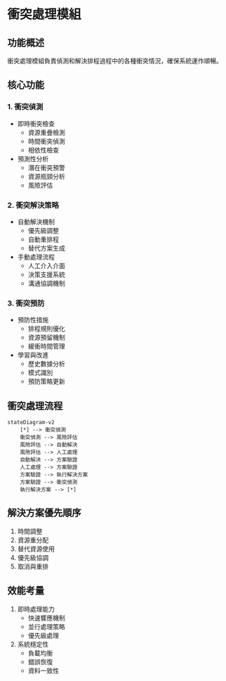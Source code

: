 # 衝突處理模組

## 功能概述
衝突處理模組負責偵測和解決排程過程中的各種衝突情況，確保系統運作順暢。

## 核心功能
### 1. 衝突偵測
- 即時衝突檢查
  * 資源重疊檢測
  * 時間衝突偵測
  * 相依性檢查
- 預測性分析
  * 潛在衝突預警
  * 資源瓶頸分析
  * 風險評估

### 2. 衝突解決策略
- 自動解決機制
  * 優先級調整
  * 自動重排程
  * 替代方案生成
- 手動處理流程
  * 人工介入介面
  * 決策支援系統
  * 溝通協調機制

### 3. 衝突預防
- 預防性措施
  * 排程規則優化
  * 資源預留機制
  * 緩衝時間管理
- 學習與改進
  * 歷史數據分析
  * 模式識別
  * 預防策略更新

## 衝突處理流程
```mermaid
stateDiagram-v2
    [*] --> 衝突偵測
    衝突偵測 --> 風險評估
    風險評估 --> 自動解決
    風險評估 --> 人工處理
    自動解決 --> 方案驗證
    人工處理 --> 方案驗證
    方案驗證 --> 執行解決方案
    方案驗證 --> 衝突偵測
    執行解決方案 --> [*]
```

## 解決方案優先順序
1. 時間調整
2. 資源重分配
3. 替代資源使用
4. 優先級協調
5. 取消與重排
## 效能考量
1. 即時處理能力
   - 快速響應機制
   - 並行處理策略
   - 優先級處理
2. 系統穩定性
   - 負載均衡
   - 錯誤恢復
   - 資料一致性